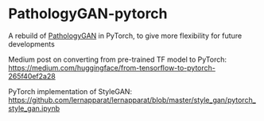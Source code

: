# PathologyGAN-pytorch

A rebuild of [PathologyGAN](https://github.com/AdalbertoCq/Pathology-GAN) in PyTorch, to give more flexibility for future developments

Medium post on converting from pre-trained TF model to PyTorch: https://medium.com/huggingface/from-tensorflow-to-pytorch-265f40ef2a28

PyTorch implementation of StyleGAN: https://github.com/lernapparat/lernapparat/blob/master/style_gan/pytorch_style_gan.ipynb

